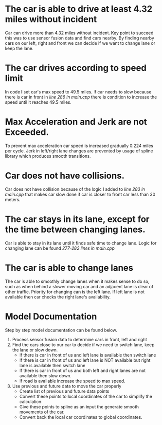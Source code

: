 # The car is able to drive at least 4.32 miles without incident
Car can drive more than 4.32 miles without incident. Key point to succeed this was to use sensor fusion data and find cars nearby. By finding nearby cars on our left, right and front we can decide if we want to change lane or keep the lane.

# The car drives according to speed limit
In code I set car's max speed to 49.5 miles. If car needs to slow because there is car in front in *line 286 in main.cpp* there is condition to increase the speed until it reaches 49.5 miles.

# Max Acceleration and Jerk are not Exceeded.
To prevent max acceleration car speed is increased gradually 0.224 miles per cycle. Jerk in left/right lane changes are prevented by usage of spline library which produces smooth transitions.

# Car does not have collisions.
Car does not have collision because of the logic I added to *line 283 in main.cpp* that makes car slow done if car is closer to front car less than 30 meters.

# The car stays in its lane, except for the time between changing lanes.
Car is able to stay in its lane until it finds safe time to change lane. Logic for changing lane can be found *277-282 lines in main.cpp*

# The car is able to change lanes
The car is able to smoothly change lanes when it makes sense to do so, such as when behind a slower moving car and an adjacent lane is clear of other traffic. Priority for changing can is the left lane. If left lane is not available then car checks the right lane's availability.

# Model Documentation
Step by step model documentation can be found below.

1) Process sensor fusion data to determine cars in front, left and right
2) Find the cars close to our car to decide if we need to switch lane, keep the lane or slow down.
    * If there is car in front of us and left lane is available then switch lane
    * If there is car in front of us and left lane is NOT available but right lane is available then switch lane
    * If there is car in front of us and both left and right lanes are not available then slow down.
    * If road is available increase the speed to max speed.
3) Use previous and future data to move the car properly
    * Create list of previous and future data points
    * Convert these points to local coordinates of the car to simplify the calculation
    * Give these points to spline as an input the generate smooth movements of the car.
    * Convert back the local car coordinates to global coordinates.